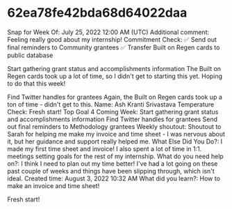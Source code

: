 # 62ea78fe42bda68d64022daa

Snap for Week Of: July 25, 2022 12:00 AM (UTC)
Additional comment: Feeling really good about my internship!
Commitment Check: ✅ Send out final reminders to Community grantees
✅ Transfer Built on Regen cards to public database

Start gathering grant status and accomplishments information
The Built on Regen cards took up a lot of time, so I didn't get to starting this yet. Hoping to do that this week!

Find Twitter handles for grantees
Again, the Built on Regen cards took up a ton of time - didn't get to this.
Name: Ash Kranti Srivastava
Temperature Check: Fresh start!
Top Goal 4 Coming Week: Start gathering grant status and accomplishments information
Find Twitter handles for grantees
Send out final reminders to Methodology grantees
Weekly shoutout: Shoutout to Sarah for helping me make my invoice and time sheet - I was nervous about it, but her guidance and support really helped me.
What Else Did You Do?: I made my first time sheet and invoice! I also spent a lot of time in 1:1. meetings setting goals for the rest of my internship.
What do you need help on?: I think I need to plan out my time better! I've had a lot going on these past couple of weeks and things have been slipping through, which isn't ideal.
Created time: August 3, 2022 10:32 AM
What did you learn?: How to make an invoice and time sheet!

Fresh start!